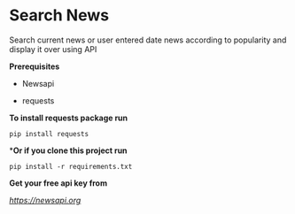 # Search News

Search current news or user entered date news according to popularity and display it over using API 

**Prerequisites**

- Newsapi

- requests



**To install requests package run**

```pip install requests```


***Or if you clone this project run**

```pip install -r requirements.txt```


**Get your free api key from**

*https://newsapi.org*

